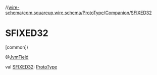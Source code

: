 //[wire-schema](../../../../index.md)/[com.squareup.wire.schema](../../index.md)/[ProtoType](../index.md)/[Companion](index.md)/[SFIXED32](-s-f-i-x-e-d32.md)

# SFIXED32

[common]\

@[JvmField](https://kotlinlang.org/api/latest/jvm/stdlib/kotlin.jvm/-jvm-field/index.html)

val [SFIXED32](-s-f-i-x-e-d32.md): [ProtoType](../index.md)
